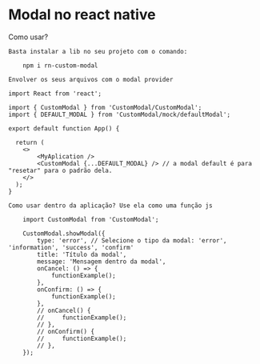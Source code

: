 # Modal no react native

Como usar?

    Basta instalar a lib no seu projeto com o comando:
```shell
    npm i rn-custom-modal
```

    Envolver os seus arquivos com o modal provider
```tsx
import React from 'react';

import { CustomModal } from 'CustomModal/CustomModal';
import { DEFAULT_MODAL } from 'CustomModal/mock/defaultModal';

export default function App() {

  return (
    <>
        <MyAplication />
        <CustomModal {...DEFAULT_MODAL} /> // a modal default é para "resetar" para o padrão dela.
    </>
  );
}
```

    Como usar dentro da aplicação? Use ela como uma função js

```tsx
    import CustomModal from 'CustomModal';

    CustomModal.showModal({
        type: 'error', // Selecione o tipo da modal: 'error', 'information', 'success', 'confirm'
        title: 'Título da modal',
        message: 'Mensagem dentro da modal',
        onCancel: () => {
            functionExample();
        },
        onConfirm: () => {
            functionExample();
        },
        // onCancel() {
        //     functionExample();
        // },
        // onConfirm() {
        //     functionExample();
        // },
    });
```
